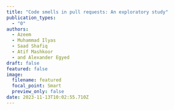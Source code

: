 ```yaml
---
title: "Code smells in pull requests: An exploratory study"
publication_types:
  - "0"
authors:
  - Azeem
  - Muhammad Ilyas
  - Saad Shafiq
  - Atif Mashkoor
  - and Alexander Egyed
draft: false
featured: false
image:
  filename: featured
  focal_point: Smart
  preview_only: false
date: 2023-11-13T10:02:55.710Z
---
```

